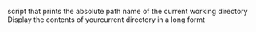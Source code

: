 script that prints the absolute path name of the current working directory
Display the contents of yourcurrent directory in a long formt
